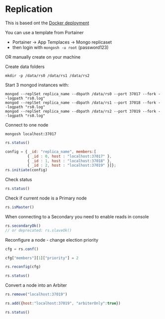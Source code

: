
# Replication

This is based ont the [Docker deployment](https://stash.emag.network/users/ovidiu.anicai/repos/mongodb-workshop/browse/Readme-docker.md)

You can use a template from Portainer
 - Portainer -> App Templaces -> Mongo replicaset
 - then login with `mongosh -u root`  (password123)

OR manually create on your machine

Create data folders
```
mkdir -p /data/rs0 /data/rs1 /data/rs2
```

Start 3 mongod instances with:
```
mongod --replSet replica_name --dbpath /data/rs0 --port 37017 --fork --logpath "rs0.log"
mongod --replSet replica_name --dbpath /data/rs1 --port 37018 --fork --logpath "rs0.log"
mongod --replSet replica_name --dbpath /data/rs2 --port 37019 --fork --logpath "rs0.log"
```

Connect to one node
```
mongosh localhost:37017
```


```javascript
rs.status()
```


```javascript
config = { _id: "replica_name", members:[
          { _id : 0, host : "localhost:37017" },
          { _id : 1, host : "localhost:37018" },
          { _id : 2, host : "localhost:37019" }]};
rs.initiate(config)
```

Check status


```javascript
rs.status()
```

Check if current node is a Primary node


```javascript
rs.isMaster()
```

When connecting to a Secondary you need to enable reads in console


```javascript
rs.secondaryOk()
// or deprecated: rs.slaveOk()
```

Reconfigure a node - change election priority


```javascript
cfg = rs.conf()
```


```javascript
cfg["members"][1]["priority"] = 2
```


```javascript
rs.reconfig(cfg)
```


```javascript
rs.status()
```

Convert a node into an Arbiter


```javascript
rs.remove("localhost:37019")
```


```javascript
rs.add({host:"localhost:37019", "arbiterOnly":true})
```


```javascript
rs.status()
```
